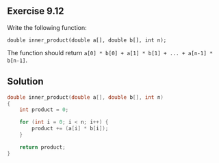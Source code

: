 ## Exercise 9.12

Write the following function:  

`double inner_product(double a[], double b[], int n);`  

The function should return `a[0] * b[0] + a[1] * b[1] + ... + a[n-1] * b[n-1]`.

## Solution

```c
double inner_product(double a[], double b[], int n)
{
    int product = 0;

    for (int i = 0; i < n; i++) {
        product += (a[i] * b[i]);
    }

    return product;
}
```
